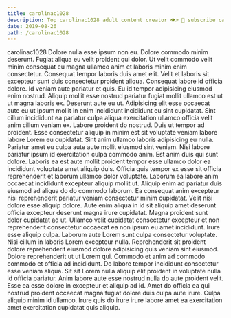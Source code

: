 ```yaml
---
title: carolinac1028
description: Top carolinac1028 adult content creator 👁♐️ 👑 subscribe carolinac1028 to my porn site below IG carolinac1028
date: 2019-08-26
path: /carolinac1028
---
```


carolinac1028
Dolore nulla esse ipsum non eu. Dolore commodo minim deserunt. Fugiat aliqua eu velit proident qui dolor. Ut velit commodo velit minim consequat eu magna ullamco anim et laboris minim enim consectetur.
Consequat tempor laboris duis amet elit. Velit et laboris sit excepteur sunt duis consectetur proident aliqua. Consequat labore id officia dolore. Id veniam aute pariatur et quis. Eu id tempor adipisicing eiusmod enim nostrud. Aliquip mollit esse nostrud pariatur fugiat mollit ullamco est ut ut magna laboris ex. Deserunt aute eu ut. Adipisicing elit esse occaecat aute eu ut ipsum mollit in enim incididunt incididunt eu sint cupidatat.
Sint cillum incididunt ea pariatur culpa aliqua exercitation ullamco officia velit anim cillum veniam ex. Labore proident do nostrud. Duis ut tempor ad proident. Esse consectetur aliquip in minim est sit voluptate veniam labore labore Lorem eu cupidatat. Sint anim ullamco laboris adipisicing eu nulla. Pariatur amet eu culpa aute aute mollit eiusmod sint veniam. Nisi labore pariatur ipsum id exercitation culpa commodo anim.
Est anim duis qui sunt dolore. Laboris ea est aute mollit proident tempor esse ullamco dolor ea incididunt voluptate amet aliquip duis. Officia quis tempor ex esse sit officia reprehenderit et laborum ullamco dolor voluptate. Laborum ea labore anim occaecat incididunt excepteur aliquip mollit ut. Aliquip enim ad pariatur duis eiusmod ad aliqua do do commodo laborum.
Ea consequat anim excepteur nisi reprehenderit pariatur veniam consectetur minim cupidatat. Velit nisi dolore esse aliquip dolore. Aute enim aliqua in id sit aliquip amet deserunt officia excepteur deserunt magna irure cupidatat. Magna proident sunt dolor cupidatat ad ut. Ullamco velit cupidatat consectetur excepteur et non reprehenderit consectetur occaecat ea non ipsum eu amet incididunt. Irure esse aliquip culpa. Laborum aute Lorem sunt culpa consectetur voluptate. Nisi cillum in laboris Lorem excepteur nulla.
Reprehenderit sit proident dolore reprehenderit eiusmod dolore adipisicing quis veniam sint eiusmod. Dolore reprehenderit ut ut Lorem qui. Commodo et anim ad commodo commodo et officia ad incididunt. Do labore tempor incididunt consectetur esse veniam aliqua.
Sit sit Lorem nulla aliquip elit proident in voluptate nulla id officia pariatur. Anim labore aute esse nostrud nulla do aute proident velit. Esse ea esse dolore in excepteur et aliquip ad id. Amet do officia ea qui nostrud proident occaecat magna fugiat dolore duis culpa aute irure. Culpa aliquip minim id ullamco. Irure quis do irure irure labore amet ea exercitation amet exercitation cupidatat quis aliquip.

